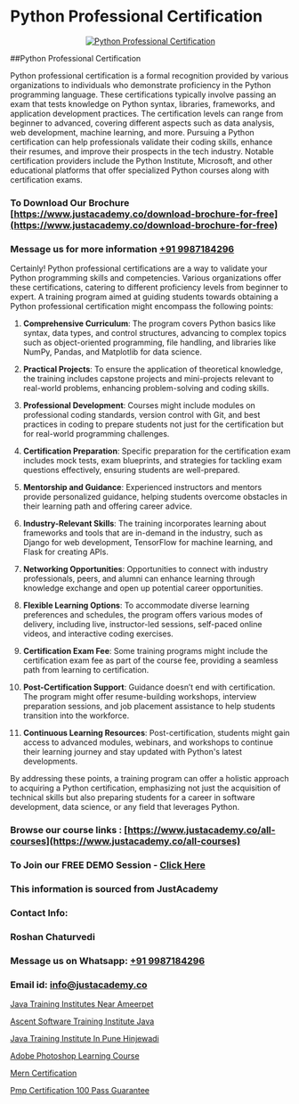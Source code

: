 # Python Professional Certification

<p align="center">
  <a href="https://justacademy.co/course-detail/python-training">
    <img src="https://justacademy.co/storage2/course_image/1709713400_course_image.webp" alt="Python Professional Certification">
  </a>
</p>
##Python Professional Certification

Python professional certification is a formal recognition provided by various organizations to individuals who demonstrate proficiency in the Python programming language. These certifications typically involve passing an exam that tests knowledge on Python syntax, libraries, frameworks, and application development practices. The certification levels can range from beginner to advanced, covering different aspects such as data analysis, web development, machine learning, and more. Pursuing a Python certification can help professionals validate their coding skills, enhance their resumes, and improve their prospects in the tech industry. Notable certification providers include the Python Institute, Microsoft, and other educational platforms that offer specialized Python courses along with certification exams.
### To Download Our Brochure [https://www.justacademy.co/download-brochure-for-free](https://www.justacademy.co/download-brochure-for-free)
### Message us for more information [+91 9987184296](https://api.whatsapp.com/send?phone=919987184296)
Certainly! Python professional certifications are a way to validate your Python programming skills and competencies. Various organizations offer these certifications, catering to different proficiency levels from beginner to expert. A training program aimed at guiding students towards obtaining a Python professional certification might encompass the following points:

1) **Comprehensive Curriculum**: The program covers Python basics like syntax, data types, and control structures, advancing to complex topics such as object-oriented programming, file handling, and libraries like NumPy, Pandas, and Matplotlib for data science.

2) **Practical Projects**: To ensure the application of theoretical knowledge, the training includes capstone projects and mini-projects relevant to real-world problems, enhancing problem-solving and coding skills.

3) **Professional Development**: Courses might include modules on professional coding standards, version control with Git, and best practices in coding to prepare students not just for the certification but for real-world programming challenges.

4) **Certification Preparation**: Specific preparation for the certification exam includes mock tests, exam blueprints, and strategies for tackling exam questions effectively, ensuring students are well-prepared.

5) **Mentorship and Guidance**: Experienced instructors and mentors provide personalized guidance, helping students overcome obstacles in their learning path and offering career advice.

6) **Industry-Relevant Skills**: The training incorporates learning about frameworks and tools that are in-demand in the industry, such as Django for web development, TensorFlow for machine learning, and Flask for creating APIs.

7) **Networking Opportunities**: Opportunities to connect with industry professionals, peers, and alumni can enhance learning through knowledge exchange and open up potential career opportunities.

8) **Flexible Learning Options**: To accommodate diverse learning preferences and schedules, the program offers various modes of delivery, including live, instructor-led sessions, self-paced online videos, and interactive coding exercises.

9) **Certification Exam Fee**: Some training programs might include the certification exam fee as part of the course fee, providing a seamless path from learning to certification.

10) **Post-Certification Support**: Guidance doesn’t end with certification. The program might offer resume-building workshops, interview preparation sessions, and job placement assistance to help students transition into the workforce.

11) **Continuous Learning Resources**: Post-certification, students might gain access to advanced modules, webinars, and workshops to continue their learning journey and stay updated with Python's latest developments.

By addressing these points, a training program can offer a holistic approach to acquiring a Python certification, emphasizing not just the acquisition of technical skills but also preparing students for a career in software development, data science, or any field that leverages Python.

### Browse our course links : [https://www.justacademy.co/all-courses](https://www.justacademy.co/all-courses) 
### To Join our FREE DEMO Session - [Click Here](https://www.justacademy.co/register-for-course-demo)


### This information is sourced from JustAcademy
### Contact Info:
### Roshan Chaturvedi
### Message us on Whatsapp: [+91 9987184296](https://api.whatsapp.com/send?phone=919987184296)
### Email id: [info@justacademy.co](mailto:info@justacademy.co)
                
[Java Training Institutes Near Ameerpet](https://www.linkedin.com/pulse/java-training-institutes-near-ameerpet-justacademy-bd3gc?trackingId=DnWoSnwjAu%2BwLtAjz%2F092A%3D%3D&lipi=urn%3Ali%3Apage%3Ad_flagship3_company_admin%3BslXtfIHrQQueVkqQdxGVFw%3D%3D)

[Ascent Software Training Institute Java](https://www.linkedin.com/pulse/ascent-software-training-institute-java-software-training-sunnyvale-5cyjc?trackingId=IZB%2FdmD0Pplr3OfK1UhGDA%3D%3D&lipi=urn%3Ali%3Apage%3Ad_flagship3_company_admin%3BPMbi7PJsSrOfOFf5jCv3gg%3D%3D)

[Java Training Institute In Pune Hinjewadi](https://medium.com/@mahi3106/java-training-institute-in-pune-hinjewadi-9d08412df303)

[Adobe Photoshop Learning Course](https://medium.com/@abhidnya.1068/adobe-photoshop-learning-course-e583317c7152)

[Mern Certification](https://justacademyin.github.io/justacademy/mern-certification)

[Pmp Certification 100 Pass Guarantee](https://justacademyin.github.io/justacademy/pmp-certification-100-pass-guarantee)


